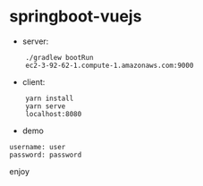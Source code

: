 # springboot-vuejs

* server:
```
    ./gradlew bootRun
    ec2-3-92-62-1.compute-1.amazonaws.com:9000
```

* client:
```
    yarn install
    yarn serve
    localhost:8080
```

* demo
```
username: user
password: password
```

enjoy


